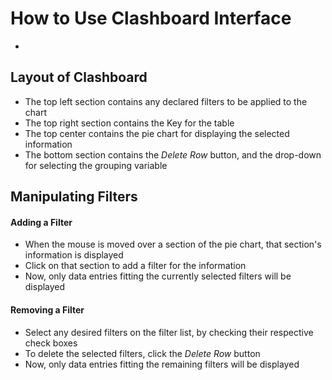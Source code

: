 # How to Use Clashboard Interface
-
## Layout of Clashboard
* The top left section contains any declared filters to be applied to the chart
* The top right section contains the Key for the table
* The top center contains the pie chart for displaying the selected information
* The bottom section contains the *Delete Row* button, and the drop-down for selecting the grouping variable

## Manipulating Filters
#### Adding a Filter
* When the mouse is moved over a section of the pie chart, that section's information is displayed
* Click on that section to add a filter for the information
* Now, only data entries fitting the currently selected filters will be displayed

#### Removing a Filter
* Select any desired filters on the filter list, by checking their respective check boxes
* To delete the selected filters, click the *Delete Row* button
* Now, only data entries fitting the remaining filters will be displayed
